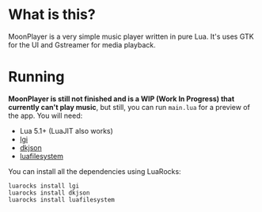# What is this?

MoonPlayer is a very simple music player written in pure Lua. It's uses GTK for the UI and Gstreamer for media playback.

# Running

__MoonPlayer is still not finished and is a WIP (Work In Progress) that currently can't
play music__, but still, you can run `main.lua` for a preview of the app. You will need:

 * Lua 5.1+ (LuaJIT also works)
 * [lgi](https://github.com/pavouk/lgi/)
 * [dkjson](http://dkolf.de/src/dkjson-lua.fsl/home)
 * [luafilesystem](https://keplerproject.github.io/luafilesystem/index.html)

You can install all the dependencies using LuaRocks:

```
luarocks install lgi
luarocks install dkjson
luarocks install luafilesystem
```
